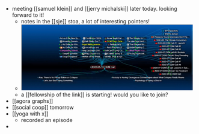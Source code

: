 - meeting [[samuel klein]] and [[jerry michalski]] later today. looking forward to it!
	- notes in the [[sje]] stoa, a lot of interesting pointers!
	- ![image.png](../assets/image_1652980660170_0.png)
	- a [[fellowship of the link]] is starting! would you like to join?
- [[agora graphs]]
- [[social coop]] tomorrow
- [[yoga with x]]
	- recorded an episode
-